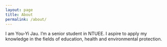 ```yaml
---
layout: page
title: About
permalink: /about/
---
```


<amp-img width="600" height="300" layout="responsive" src="/assets/images/favicon.png"></amp-img>

I am You-Yi Jau. I’m a senior student in NTUEE. I aspire to apply my knowledge in the fields of education, health and environmental protection.


